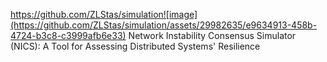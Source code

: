 https://github.com/ZLStas/simulation![image](https://github.com/ZLStas/simulation/assets/29982635/e9634913-458b-4724-b3c8-c3999afb6e33)
Network Instability Consensus Simulator (NICS): A Tool for Assessing Distributed Systems' Resilience

